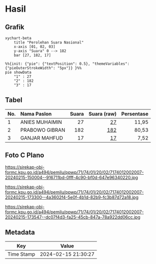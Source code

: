 # Hasil

## Grafik

```mermaid
xychart-beta
    title "Perolehan Suara Nasional"
    x-axis [01, 02, 03]
    y-axis "Suara" 0 --> 182
    bar [27, 182, 17]
```

```mermaid
%%{init: {"pie": {"textPosition": 0.5}, "themeVariables": {"pieOuterStrokeWidth": "5px"}} }%%
pie showData
    "1" : 27
    "2" : 182
    "3" : 17
```

## Tabel

| No. | Nama Paslon    | Suara | Suara (raw) | Persentase |
|:--- |:-------------- | -----:| -----------:| ----------:|
| 1   | ANIES MUHAIMIN | 27    | [27][p-1]   | 11,95      |
| 2   | PRABOWO GIBRAN | 182   | [182][p-2]  | 80,53      |
| 3   | GANJAR MAHFUD  | 17    | [17][p-3]   | 7,52       |


[p-1]: https://github.com/gigit-pemilu/pemilu-2024/blob/main/pilpres/hitung-suara/sub/71-sulawesi-utara/sub/74-kota-kotamobagu/sub/01-kotamobagu-utara/sub/2002-bilalang-dua/sub/007-tps/sub/paslon-1.txt
[p-2]: https://github.com/gigit-pemilu/pemilu-2024/blob/main/pilpres/hitung-suara/sub/71-sulawesi-utara/sub/74-kota-kotamobagu/sub/01-kotamobagu-utara/sub/2002-bilalang-dua/sub/007-tps/sub/paslon-2.txt
[p-3]: https://github.com/gigit-pemilu/pemilu-2024/blob/main/pilpres/hitung-suara/sub/71-sulawesi-utara/sub/74-kota-kotamobagu/sub/01-kotamobagu-utara/sub/2002-bilalang-dua/sub/007-tps/sub/paslon-3.txt

## Foto C Plano

https://sirekap-obj-formc.kpu.go.id/a494/pemilu/ppwp/71/74/01/20/02/7174012002007-20240215-150004--916711bd-0fff-4c90-bf0d-647e96340220.jpg

https://sirekap-obj-formc.kpu.go.id/a494/pemilu/ppwp/71/74/01/20/02/7174012002007-20240215-173300--4a3602f4-5e0f-4b1d-82b9-fc3b87d72a18.jpg

https://sirekap-obj-formc.kpu.go.id/a494/pemilu/ppwp/71/74/01/20/02/7174012002007-20240215-173547--dc07f4d3-fa25-45cb-847a-78a922dd06cc.jpg


## Metadata

| Key        | Value               |
| ---------- | ------------------- |
| Time Stamp | 2024-02-15 21:30:27 |



